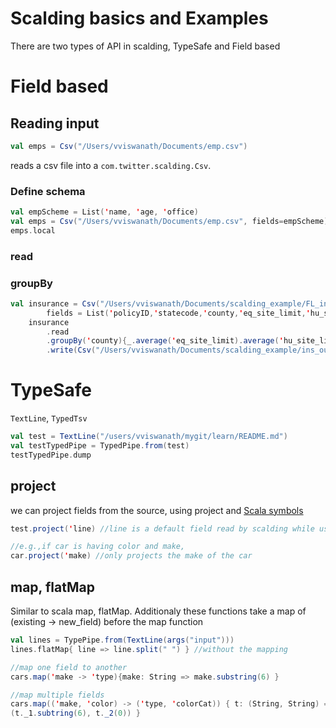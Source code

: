 # Scalding basics and Examples
There are two types of API in scalding, TypeSafe and Field based

# Field based
## Reading input

```scala
val emps = Csv("/Users/vviswanath/Documents/emp.csv")
```
reads a csv file into a `com.twitter.scalding.Csv`. <br/>

### Define schema
```scala
val empScheme = List('name, 'age, 'office)
val emps = Csv("/Users/vviswanath/Documents/emp.csv", fields=empScheme)
emps.local
```

### read

### groupBy
```scala
val insurance = Csv("/Users/vviswanath/Documents/scalding_example/FL_insurance_sample.csv", 
 		fields = List('policyID,'statecode,'county,'eq_site_limit,'hu_site_limit,'fl_site_limit,'fr_site_limit,'tiv_2011,'tiv_2012,'eq_site_deductible,'hu_site_deductible,'fl_site_deductible,'fr_site_deductible,'point_latitude,'point_longitude,'line,'construction,'point_granularity))
 	insurance
 		.read
 		.groupBy('county){_.average('eq_site_limit).average('hu_site_limit).sum[Double]('fl_site_limit)}
 		.write(Csv("/Users/vviswanath/Documents/scalding_example/ins_out.csv"))
```

# TypeSafe
`TextLine`, `TypedTsv`
```scala
val test = TextLine("/users/vviswanath/mygit/learn/README.md")
val testTypedPipe = TypedPipe.from(test)
testTypedPipe.dump
```

## project
we can project fields from the source, using project and [Scala symbols](http://stackoverflow.com/questions/1324466/practical-examples-of-using-symbols-in-scala)

```scala
test.project('line) //line is a default field read by scalding while using TextLine

//e.g.,if car is having color and make,
car.project('make) //only projects the make of the car
```

## map, flatMap
Similar to scala map, flatMap. Additionaly these functions take a map of (existing -> new_field) before the map function
```scala
val lines = TypePipe.from(TextLine(args("input")))
lines.flatMap{ line => line.split(" ") } //without the mapping

//map one field to another
cars.map('make -> 'type){make: String => make.substring(6) } 

//map multiple fields
cars.map(('make, 'color) -> ('type, 'colorCat)) { t: (String, String) => 
(t._1.subtring(6), t._2(0)) }

```


